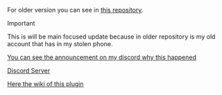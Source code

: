 For older version you can see in [this repository](https://github.com/Phanisment/Item-Caster).

> [!IMPORTANT]
> This is will be main focused update because in older repository is my old account that has in my stolen phone.
>
> [You can see the announcement on my discord why this happened](https://discord.com/channels/1125047541470351420/1125052798988472420/1394337813536964649)
>
> [Discord Server](https://discord.gg/CXuYvt6F6c)

[Here the wiki of this plugin](https://phanisment0.github.io/ItemCaster-Wiki/)
